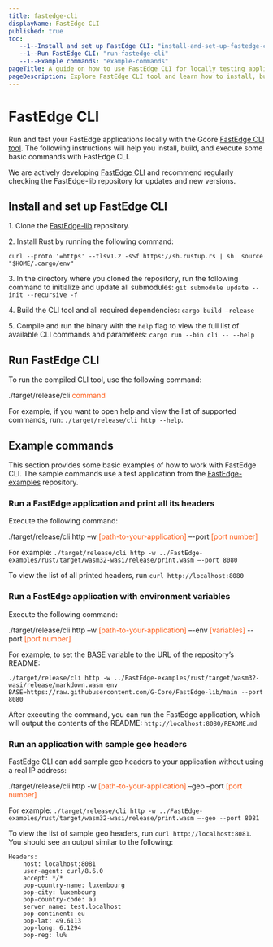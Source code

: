 ```yaml
---
title: fastedge-cli
displayName: FastEdge CLI
published: true
toc:
   --1--Install and set up FastEdge CLI: "install-and-set-up-fastedge-cli"
   --1--Run FastEdge CLI: "run-fastedge-cli"
   --1--Example commands: "example-commands"   
pageTitle: A guide on how to use FastEdge CLI for locally testing applications | Gcore
pageDescription: Explore FastEdge CLI tool and learn how to install, build, and run it locally to test FastEdge applications. Check example commands for using the CLI tool.
---
```

# FastEdge CLI  

Run and test your FastEdge applications locally with the Gcore <a href="https://github.com/G-Core/FastEdge-lib" target="_blank">FastEdge CLI tool</a>. The following instructions will help you install, build, and execute some basic commands with FastEdge CLI. 

<alert-element type="tip" title="Tip">

We are actively developing <a href="https://github.com/G-Core/FastEdge-lib" target="_blank">FastEdge CLI</a> and recommend regularly checking the FastEdge-lib repository for updates and new versions. 

</alert-element>

## Install and set up FastEdge CLI  

1\. Clone the <a href="https://github.com/G-Core/FastEdge-lib" target="_blank">FastEdge-lib</a> repository. 

2\. Install Rust by running the following command:  

`curl --proto '=https' --tlsv1.2 -sSf https://sh.rustup.rs | sh 
source "$HOME/.cargo/env"`  

3\. In the directory where you cloned the repository, run the following command to initialize and update all submodules: `git submodule update --init --recursive -f` 

4\. Build the CLI tool and all required dependencies: `cargo build –release`

5\. Compile and run the binary with the `help` flag to view the full list of available CLI commands and parameters: `cargo run --bin cli -- --help`

## Run FastEdge CLI

To run the compiled CLI tool, use the following command:

<code-block>

./target/release/cli <span style="color:#FF5913">command</span>

</code-block>

For example, if you want to open help and view the list of supported commands, run: `./target/release/cli http --help`.

## Example commands

This section provides some basic examples of how to work with FastEdge CLI. The sample commands use a test application from the <a href="https://github.com/G-Core/FastEdge-examples" target="_blank">FastEdge-examples</a> repository. 

### Run a FastEdge application and print all its headers 

Execute the following command: 

<code-block>

./target/release/cli http –w <span style="color:#FF5913">[path-to-your-application]</span> –-port <span style="color:#FF5913">[port number]</span>

</code-block>

For example:  `./target/release/cli http -w ../FastEdge-examples/rust/target/wasm32-wasi/release/print.wasm –-port 8080`

To view the list of all printed headers, run `curl http://localhost:8080`

### Run a FastEdge application with environment variables

Execute the following command: 

<code-block>

./target/release/cli http –w <span style="color:#FF5913">[path-to-your-application]</span> –-env <span style="color:#FF5913">[variables]</span> --port <span style="color:#FF5913">[port number]</span> 

</code-block>

For example, to set the BASE variable to the URL of the repository’s README:  

`./target/release/cli http -w ../FastEdge-examples/rust/target/wasm32-wasi/release/markdown.wasm env BASE=https://raw.githubusercontent.com/G-Core/FastEdge-lib/main --port 8080`

After executing the command, you can run the FastEdge application, which will output the contents of the README: `http://localhost:8080/README.md`

### Run an application with sample geo headers 

FastEdge CLI can add sample geo headers to your application without using a real IP address: 

<code-block>

./target/release/cli http -w <span style="color:#FF5913">[path-to-your-application]</span> –geo –port <span style="color:#FF5913">[port number]</span> 

</code-block>

For example:  `./target/release/cli http -w ../FastEdge-examples/rust/target/wasm32-wasi/release/print.wasm –-geo --port 8081` 

To view the list of sample geo headers, run `curl http://localhost:8081`. You should see an output similar to the following: 

```
Headers:
    host: localhost:8081
    user-agent: curl/8.6.0
    accept: */*
    pop-country-name: luxembourg
    pop-city: luxembourg
    pop-country-code: au
    server_name: test.localhost
    pop-continent: eu
    pop-lat: 49.6113
    pop-long: 6.1294
    pop-reg: lu%
```    